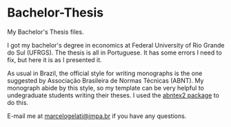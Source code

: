 # Bachelor-Thesis

My Bachelor's Thesis files.

I got my bachelor's degree in economics at Federal University of Rio Grande do Sul (UFRGS). The thesis is all in Portuguese. It has some errors I need to fix, but here it is as I presented it.

As usual in Brazil, the official style for writing monographs is the one suggested by Associação Brasileira de Normas Técnicas (ABNT). My monograph abide by this style, so my template can be very helpful to undegraduate students writing their theses. I used the [abntex2 package](https://github.com/abntex/abntex2) to do this.

E-mail me at marcelogelati@impa.br if you have any questions.

